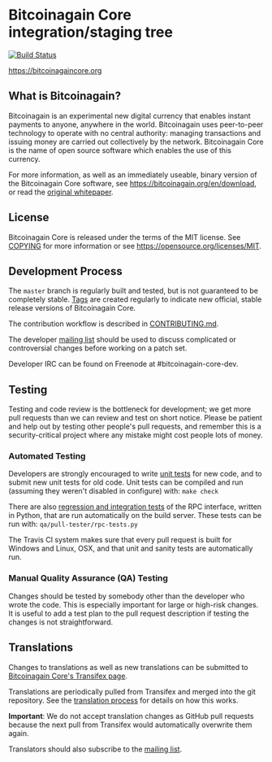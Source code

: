 Bitcoinagain Core integration/staging tree
=====================================

[![Build Status](https://travis-ci.org/bitcoinagain/bitcoinagain.svg?branch=master)](https://travis-ci.org/bitcoinagain/bitcoinagain)

https://bitcoinagaincore.org

What is Bitcoinagain?
----------------

Bitcoinagain is an experimental new digital currency that enables instant payments to
anyone, anywhere in the world. Bitcoinagain uses peer-to-peer technology to operate
with no central authority: managing transactions and issuing money are carried
out collectively by the network. Bitcoinagain Core is the name of open source
software which enables the use of this currency.

For more information, as well as an immediately useable, binary version of
the Bitcoinagain Core software, see https://bitcoinagain.org/en/download, or read the
[original whitepaper](https://bitcoinagaincore.org/bitcoinagain.pdf).

License
-------

Bitcoinagain Core is released under the terms of the MIT license. See [COPYING](COPYING) for more
information or see https://opensource.org/licenses/MIT.

Development Process
-------------------

The `master` branch is regularly built and tested, but is not guaranteed to be
completely stable. [Tags](https://github.com/bitcoinagain/bitcoinagain/tags) are created
regularly to indicate new official, stable release versions of Bitcoinagain Core.

The contribution workflow is described in [CONTRIBUTING.md](CONTRIBUTING.md).

The developer [mailing list](https://lists.linuxfoundation.org/mailman/listinfo/bitcoinagain-dev)
should be used to discuss complicated or controversial changes before working
on a patch set.

Developer IRC can be found on Freenode at #bitcoinagain-core-dev.

Testing
-------

Testing and code review is the bottleneck for development; we get more pull
requests than we can review and test on short notice. Please be patient and help out by testing
other people's pull requests, and remember this is a security-critical project where any mistake might cost people
lots of money.

### Automated Testing

Developers are strongly encouraged to write [unit tests](/doc/unit-tests.md) for new code, and to
submit new unit tests for old code. Unit tests can be compiled and run
(assuming they weren't disabled in configure) with: `make check`

There are also [regression and integration tests](/qa) of the RPC interface, written
in Python, that are run automatically on the build server.
These tests can be run with: `qa/pull-tester/rpc-tests.py`

The Travis CI system makes sure that every pull request is built for Windows
and Linux, OSX, and that unit and sanity tests are automatically run.

### Manual Quality Assurance (QA) Testing

Changes should be tested by somebody other than the developer who wrote the
code. This is especially important for large or high-risk changes. It is useful
to add a test plan to the pull request description if testing the changes is
not straightforward.

Translations
------------

Changes to translations as well as new translations can be submitted to
[Bitcoinagain Core's Transifex page](https://www.transifex.com/projects/p/bitcoinagain/).

Translations are periodically pulled from Transifex and merged into the git repository. See the
[translation process](doc/translation_process.md) for details on how this works.

**Important**: We do not accept translation changes as GitHub pull requests because the next
pull from Transifex would automatically overwrite them again.

Translators should also subscribe to the [mailing list](https://groups.google.com/forum/#!forum/bitcoinagain-translators).
